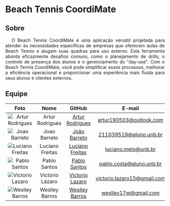# Beach Tennis CoordiMate

## Sobre

<p style="text-indent: 20px; text-align: justify">
O Beach Tennis CoordiMate é uma aplicação versátil projetada para atender às necessidades específicas de empresas que oferecem aulas de Beach Tennis e alugam suas quadras para uso externo. Esta ferramenta aborda eficazmente desafios comuns, como o planejamento de drills, o controle de presença dos alunos e o gerenciamento do "day-use". Com o Beach Tennis CoordiMate, você pode simplificar esses processos, melhorar a eficiência operacional e proporcionar uma experiência mais fluida para seus alunos e clientes externos.
</p>

## Equipe

|                              Foto                               |      Nome       |                           GitHub                           |           E-mail            |     |
| :-------------------------------------------------------------: | :-------------: | :--------------------------------------------------------: | :-------------------------: | :-: |
|      ![Artur Rodrigues](https://github.com/ArturRSA19.png)      | Artur Rodrigues |      [Artur Rodrigues](https://github.com/ArturRSA19)      |   artur190503@outlook.com   |     |
|      ![Joao Barreto](https://github.com/JoaoBarreto03.png)      |  Joao Barreto   |      [João Barreto](https://github.com/JoaoBarreto03)      |   211039519@aluno.unb.br    |     |
| ![Luciano Freitas](https://github.com/luciano-freitas-melo.png) | Luciano Freitas | [Luciano Freitas](https://github.com/luciano-freitas-melo) |     luciano.melo@unb.br     |     |
|       ![Pablo Santos](https://github.com/pabloheika.png)        |  Pablo Santos   |       [Pablo Santos](https://github.com/pabloheika)        |  pablo.costa@aluno.unb.br   |     |
|      ![Victorio Lazaro](https://github.com/Victor-oss.png)      | Victório Lázaro |      [Victorio Lazaro](https://github.com/Victor-oss)      | victorio.lazaro15@gmail.com |     |
|      ![Weslley Barros](https://github.com/weslley17w.png)       | Weslley Barros  |      [Weslley Barros](https://github.com/weslley17w)       |    weslley17w@gmail.com     |     |
